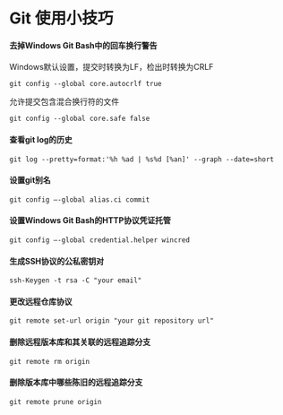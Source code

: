 # Git 使用小技巧

#### 去掉Windows Git Bash中的回车换行警告
Windows默认设置，提交时转换为LF，检出时转换为CRLF
```
git config --global core.autocrlf true
```

允许提交包含混合换行符的文件
```
git config --global core.safe false
```


#### 查看git log的历史
``` 
git log --pretty=format:'%h %ad | %s%d [%an]' --graph --date=short  
```

#### 设置git别名
```
git config –-global alias.ci commit
```

#### 设置Windows Git Bash的HTTP协议凭证托管
```
git config –-global credential.helper wincred
```

#### 生成SSH协议的公私密钥对
```
ssh-Keygen -t rsa -C "your email"
```

#### 更改远程仓库协议
```
git remote set-url origin "your git repository url"
```

#### 删除远程版本库和其关联的远程追踪分支
```
git remote rm origin
```

#### 删除版本库中哪些陈旧的远程追踪分支
```
git remote prune origin
```
